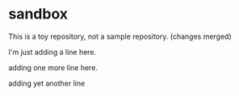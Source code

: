 # sandbox

This is a toy repository, not a sample repository.
(changes merged)

I'm just adding a line here.

adding one more line here.

adding yet another line
